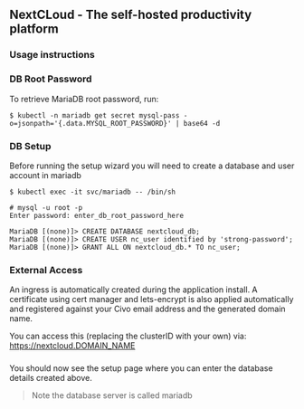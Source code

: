 ## NextCLoud - The self-hosted productivity platform

### Usage instructions

### DB Root Password

To retrieve MariaDB root password, run:

```
$ kubectl -n mariadb get secret mysql-pass -o=jsonpath='{.data.MYSQL_ROOT_PASSWORD}' | base64 -d
```

### DB Setup

Before running the setup wizard you will need to create a database and user account in mariadb

```
$ kubectl exec -it svc/mariadb -- /bin/sh

# mysql -u root -p
Enter password: enter_db_root_password_here

MariaDB [(none)]> CREATE DATABASE nextcloud_db;
MariaDB [(none)]> CREATE USER nc_user identified by 'strong-password';
MariaDB [(none)]> GRANT ALL ON nextcloud_db.* TO nc_user;
```

### External Access

An ingress is automatically created during the application install. A certificate using cert manager and lets-encrypt is also applied automatically and registered against your Civo email address and the generated domain name.

You can access this (replacing the clusterID with your own) via: https://nextcloud.DOMAIN_NAME

###

You should now see the setup page where you can enter the database details created above.

> Note the database server is called mariadb
